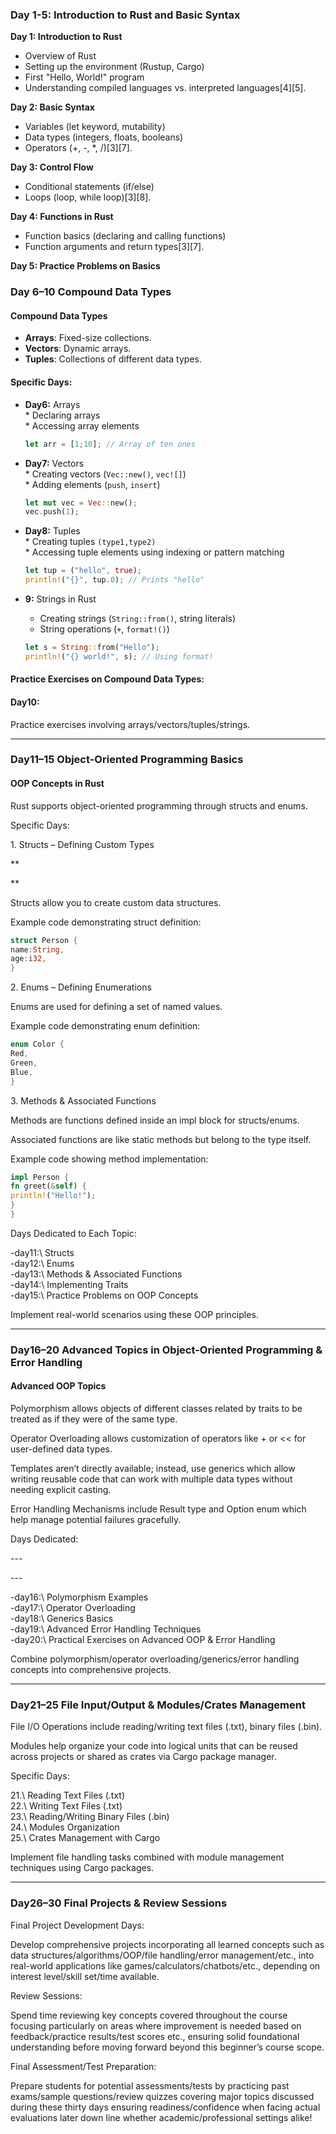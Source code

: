 ### Day 1-5: Introduction to Rust and Basic Syntax

**Day 1: Introduction to Rust**
- Overview of Rust
- Setting up the environment (Rustup, Cargo)
- First "Hello, World!" program
- Understanding compiled languages vs. interpreted languages[4][5].

**Day 2: Basic Syntax**
- Variables (let keyword, mutability)
- Data types (integers, floats, booleans)
- Operators (+, -, \*, /)[3][7].

**Day 3: Control Flow**
- Conditional statements (if/else)
- Loops (loop, while loop)[3][8].

**Day 4: Functions in Rust**
- Function basics (declaring and calling functions)
- Function arguments and return types[3][7].

**Day 5: Practice Problems on Basics**

### Day 6–10 Compound Data Types

#### **Compound Data Types**

*   **Arrays**: Fixed-size collections.
*   **Vectors**: Dynamic arrays.
*   **Tuples**: Collections of different data types.

#### Specific Days:

*   **Day6:** Arrays  
        * Declaring arrays  
        * Accessing array elements  

    ```rust
    let arr = [1;10]; // Array of ten ones
    ```

*   **Day7:** Vectors  
        * Creating vectors (`Vec::new()`, `vec![]`)  
        * Adding elements (`push`, `insert`)

    ```rust
    let mut vec = Vec::new();
    vec.push(1);
    ```

*   **Day8:** Tuples  
        * Creating tuples `(type1,type2)`  
        * Accessing tuple elements using indexing or pattern matching

    ```rust
    let tup = ("hello", true);
    println!("{}", tup.0); // Prints "hello"
    ```

*   **9:** Strings in Rust   
      - Creating strings (`String::from()`, string literals)   
      - String operations (`+`, `format!()`)

      ```rust
      let s = String::from("Hello");
      println!("{} world!", s); // Using format!
      ```

#### Practice Exercises on Compound Data Types:

#### Day10:
Practice exercises involving arrays/vectors/tuples/strings.

---

### Day11–15 Object-Oriented Programming Basics

#### OOP Concepts in Rust

Rust supports object-oriented programming through structs and enums.

Specific Days:

1\. Structs – Defining Custom Types


\*\*

\*\*

Structs allow you to create custom data structures.


Example code demonstrating struct definition:


```rust
struct Person {
name:String,
age:i32,
}
```
2\. Enums – Defining Enumerations


Enums are used for defining a set of named values.


Example code demonstrating enum definition:


```rust
enum Color {
Red,
Green,
Blue,
}
```
3\. Methods & Associated Functions


Methods are functions defined inside an impl block for structs/enums.


Associated functions are like static methods but belong to the type itself.


Example code showing method implementation:


```rust
impl Person {
fn greet(&self) {
println!("Hello!");
}
}
```
Days Dedicated to Each Topic:


\-day11:\ Structs\
\-day12:\ Enums\
\-day13:\ Methods & Associated Functions\
\-day14:\ Implementing Traits\
\-day15:\ Practice Problems on OOP Concepts



Implement real-world scenarios using these OOP principles.



---

### Day16–20 Advanced Topics in Object-Oriented Programming & Error Handling

#### Advanced OOP Topics


Polymorphism allows objects of different classes related by traits to be treated as if they were of the same type.


Operator Overloading allows customization of operators like + or << for user-defined data types.


Templates aren’t directly available; instead, use generics which allow writing reusable code that can work with multiple data types without needing explicit casting.



Error Handling Mechanisms include Result type and Option enum which help manage potential failures gracefully.



Days Dedicated:


\-\-\-

\-\-\-

\-day16:\ Polymorphism Examples\
\-day17:\ Operator Overloading\
\-day18:\ Generics Basics\
\-day19:\ Advanced Error Handling Techniques\
\-day20:\ Practical Exercises on Advanced OOP & Error Handling



Combine polymorphism/operator overloading/generics/error handling concepts into comprehensive projects.



---

### Day21–25 File Input/Output & Modules/Crates Management

File I/O Operations include reading/writing text files (.txt), binary files (.bin).


Modules help organize your code into logical units that can be reused across projects or shared as crates via Cargo package manager.




Specific Days:


21.\ Reading Text Files (.txt)\
22.\ Writing Text Files (.txt)\
23.\ Reading/Writing Binary Files (.bin)\
24.\ Modules Organization \
25.\ Crates Management with Cargo



Implement file handling tasks combined with module management techniques using Cargo packages.



---

### Day26–30 Final Projects & Review Sessions


Final Project Development Days:

Develop comprehensive projects incorporating all learned concepts such as data structures/algorithms/OOP/file handling/error management/etc., into real-world applications like games/calculators/chatbots/etc., depending on interest level/skill set/time available.




Review Sessions:



Spend time reviewing key concepts covered throughout the course focusing particularly on areas where improvement is needed based on feedback/practice results/test scores etc., ensuring solid foundational understanding before moving forward beyond this beginner’s course scope.




Final Assessment/Test Preparation:



Prepare students for potential assessments/tests by practicing past exams/sample questions/review quizzes covering major topics discussed during these thirty days ensuring readiness/confidence when facing actual evaluations later down line whether academic/professional settings alike!

